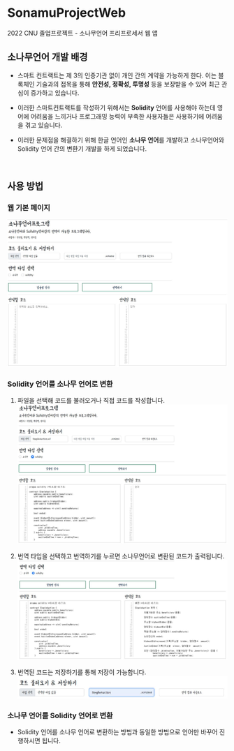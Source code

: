 # SonamuProjectWeb
2022 CNU 졸업프로젝트 - 소나무언어 프리프로세서 웹 앱

## 소나무언어 개발 배경
- 스마트 컨트랙트는 제 3의 인증기관 없이 개인 간의 계약을 가능하게 한다. 이는 블록체인 기술과의 접목을 통해 **안전성, 정확성, 투명성** 등을 보장받을 수 있어 최근 관심이 증가하고 있습니다.

- 이러한 스마트컨트랙트를 작성하기 위해서는 **Solidity** 언어를 사용해야 하는데 영어에 어려움을 느끼거나 프로그래밍 능력이 부족한 사용자들은 사용하기에 어려움을 겪고 있습니다.

- 이러한 문제점을 해결하기 위해 한글 언어인 **소나무 언어**를 개발하고 소나무언어와 Solidity 언어 간의 변환기 개발을 하게 되었습니다.

<br>

## 사용 방법

### 웹 기본 페이지  

![Desktop View](/src/main/resources/img/1.JPG)

### Solidity 언어를 소나무 언어로 변환 

1. 파일을 선택해 코드를 불러오거나 직접 코드를 작성합니다.  
![Desktop View](/src/main/resources/img/2.JPG)

1. 번역 타입을 선택하고 번역하기를 누르면 소나무언어로 변환된 코드가 출력됩니다.  
![Desktop View](/src/main/resources/img/3.JPG)

1. 번역된 코드는 저장하기를 통해 저장이 가능합니다.  
![Desktop View](/src/main/resources/img/4.JPG)

### 소나무 언어를 Solidity 언어로 변환

- Solidity 언어를 소나무 언어로 변환하는 방법과 동일한 방법으로 언어만 바꾸어 진행하시면 됩니다.
